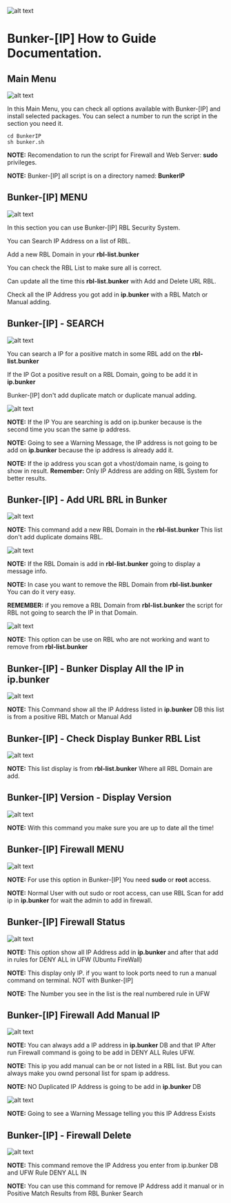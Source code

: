 ![alt text](https://dnsbl.evilnet.org/assets/img/bunker-ip-small-logo.png)

# Bunker-[IP] How to Guide Documentation.

## Main Menu

![alt text](https://raw.githubusercontent.com/Bunker-IP/BunkerIP-Help/main/bunker-img/MainMenu.jpg)

In this Main Menu, you can check all options available with Bunker-[IP] and install selected packages. 
You can select a number to run the script in the section you need it.

```
cd BunkerIP
sh bunker.sh
```

**NOTE:** Recomendation to run the script for Firewall and Web Server: **sudo** privileges.

**NOTE:** Bunker-[IP] all script is on a directory named: **BunkerIP**


## Bunker-[IP] MENU

![alt text](https://raw.githubusercontent.com/Bunker-IP/BunkerIP-Help/main/bunker-img/BunkerIP-Menu.JPG)

In this section you can use Bunker-[IP] RBL Security System.

You can Search IP Address on a list of RBL.

Add a new RBL Domain in your **rbl-list.bunker**

You can check the RBL List to make sure all is correct.

Can update all the time this **rbl-list.bunker** with Add and Delete URL RBL.

Check all the IP Address you got add in **ip.bunker** with a RBL Match or Manual adding.


## Bunker-[IP] - SEARCH

![alt text](https://raw.githubusercontent.com/Bunker-IP/BunkerIP-Help/main/bunker-img/BunkerIP-search.JPG)

You can search a IP for a positive match in some RBL add on the **rbl-list.bunker**

If the IP Got a positive result on a RBL Domain, going to be add it in **ip.bunker**

Bunker-[IP] don't add duplicate match or duplicate manual adding.

![alt text](https://raw.githubusercontent.com/Bunker-IP/BunkerIP-Help/main/bunker-img/BunkerIP-Search-NO-Duplicate.JPG)

**NOTE:** If the IP You are searching is add on ip.bunker because is the second time you scan the same ip address.

**NOTE:** Going to see a Warning Message, the IP address is not going to be add on **ip.bunker** because the ip address is already add it.

**NOTE:** If the ip address you scan got a vhost/domain name, is going to show in result. **Remember:** Only IP Address are adding on RBL System for better results.


## Bunker-[IP] - Add URL BRL in Bunker

![alt text](https://raw.githubusercontent.com/Bunker-IP/BunkerIP-Help/main/bunker-img/BunkerIP-Add-RBL-Domain.JPG)

**NOTE:** This command add a new RBL Domain in the **rbl-list.bunker** This list don't add duplicate domains RBL.


![alt text](https://raw.githubusercontent.com/Bunker-IP/BunkerIP-Help/main/bunker-img/BunkerIP-Add-RBL-Domain-NO-Duplicate.JPG)

**NOTE:** If the RBL Domain is add in **rbl-list.bunker** going to display a message info.

**NOTE:** In case you want to remove the RBL Domain from **rbl-list.bunker** You can do it very easy.

**REMEMBER:** if you remove a RBL Domain from **rbl-list.bunker** the script for RBL not going to search the IP in that Domain.

![alt text](https://raw.githubusercontent.com/Bunker-IP/BunkerIP-Help/main/bunker-img/BunkerIP-Delete-RBL-Domain.JPG)

**NOTE:** This option can be use on RBL who are not working and want to remove from **rbl-list.bunker**

## Bunker-[IP] - Bunker Display All the IP in **ip.bunker**

![alt text](https://raw.githubusercontent.com/Bunker-IP/BunkerIP-Help/main/bunker-img/BunkerIP-IP-Bunker-LIST.JPG)

**NOTE:** This Command show all the IP Address listed in **ip.bunker** DB this list is from a positive RBL Match or Manual Add

## Bunker-[IP] - Check Display Bunker RBL List

![alt text](https://raw.githubusercontent.com/Bunker-IP/BunkerIP-Help/main/bunker-img/BunkerIP-Check-RBL-List.JPG)

**NOTE:** This list display is from **rbl-list.bunker** Where all RBL Domain are add.


## Bunker-[IP] Version - Display Version

![alt text](https://raw.githubusercontent.com/Bunker-IP/BunkerIP-Help/main/bunker-img/BunkerIP-Version-Display-Doc.JPG)

**NOTE:** With this command you make sure you are up to date all the time!

## Bunker-[IP] Firewall MENU

![alt text](https://raw.githubusercontent.com/Bunker-IP/BunkerIP-Help/main/bunker-img/firewall/BunkerIP-Menu-Firewall.JPG)

**NOTE:** For use this option in Bunker-[IP] You need **sudo** or **root** access.

**NOTE:** Normal User with out sudo or root access, can use RBL Scan for add ip in **ip.bunker** for wait the admin to add in firewall.

## Bunker-[IP] Firewall Status

![alt text](https://raw.githubusercontent.com/Bunker-IP/BunkerIP-Help/main/bunker-img/firewall/BunkerIP-Firewall-Status.JPG)

**NOTE:** This option show all IP Address add in **ip.bunker** and after that add in rules for DENY ALL in UFW (Ubuntu FireWall)

**NOTE:** This display only IP. if you want to look ports need to run a manual command on terminal. NOT with Bunker-[IP]

**NOTE:** The Number you see in the list is the real numbered rule in UFW

## Bunker-[IP] Firewall Add Manual IP

![alt text](https://raw.githubusercontent.com/Bunker-IP/BunkerIP-Help/main/bunker-img/firewall/BunkerIP-Firewall-Manual-Add.JPG)

**NOTE:** You can always add a IP address in **ip.bunker** DB and that IP After run Firewall command is going to be add in DENY ALL Rules UFW.

**NOTE:** This ip you add manual can be or not listed in a RBL list. But you can always make you ownd personal list for spam ip address.

**NOTE:** NO Duplicated IP Address is going to be add in **ip.bunker** DB

![alt text](https://raw.githubusercontent.com/Bunker-IP/BunkerIP-Help/main/bunker-img/firewall/BunkerIP-Firewall-Manual-Add-NO-Duplicate.JPG)

**NOTE:** Going to see a Warning Message telling you this IP Address Exists

## Bunker-[IP] - Firewall Delete

![alt text](https://raw.githubusercontent.com/Bunker-IP/BunkerIP-Help/main/bunker-img/firewall/BunkerIP-Firewall-Delete.JPG)

**NOTE:** This command remove the IP Address you enter from ip.bunker DB and UFW Rule DENY ALL IN

**NOTE:** You can use this command for remove IP Address add it manual or in Positive Match Results from RBL Bunker Search

